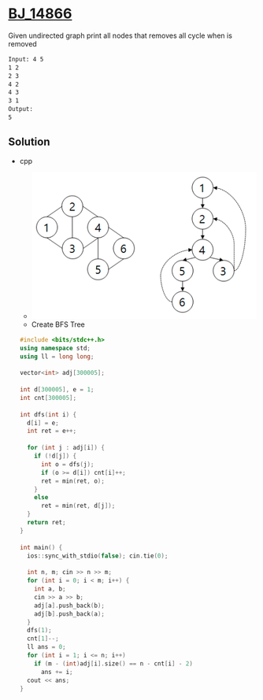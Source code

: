 # [BJ_14866](https://acmicpc.net/problem/14866)

Given undirected graph print all nodes that removes all cycle when is removed

```txt
Input: 4 5
1 2
2 3
4 2
4 3
3 1
Output:
5
```

## Solution

* cpp
  * ![BJ_14866](images/20210602_014643.png)
  * Create BFS Tree

  ```cpp
  #include <bits/stdc++.h>
  using namespace std;
  using ll = long long;

  vector<int> adj[300005];

  int d[300005], e = 1;
  int cnt[300005];

  int dfs(int i) {
    d[i] = e;
    int ret = e++;

    for (int j : adj[i]) {
      if (!d[j]) {
        int o = dfs(j);
        if (o >= d[i]) cnt[i]++;
        ret = min(ret, o);
      }
      else
        ret = min(ret, d[j]);
    }
    return ret;
  }

  int main() {
    ios::sync_with_stdio(false); cin.tie(0);

    int n, m; cin >> n >> m;
    for (int i = 0; i < m; i++) {
      int a, b;
      cin >> a >> b;
      adj[a].push_back(b);
      adj[b].push_back(a);
    }
    dfs(1);
    cnt[1]--;
    ll ans = 0;
    for (int i = 1; i <= n; i++)
      if (m - (int)adj[i].size() == n - cnt[i] - 2)
        ans += i;
    cout << ans;
  }
  ```
